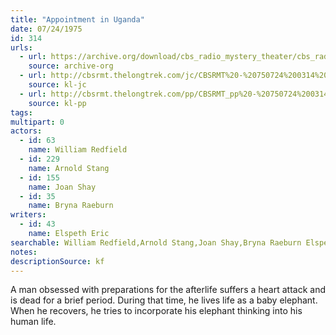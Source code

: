 ```yaml
---
title: "Appointment in Uganda"
date: 07/24/1975
id: 314
urls: 
  - url: https://archive.org/download/cbs_radio_mystery_theater/cbs_radio_mystery_theater-0301-0350.zip/cbs_radio_mystery_theater-0301-0350%2Fcbsrmt_0314_appointment_in_uganda.mp3
    source: archive-org
  - url: http://cbsrmt.thelongtrek.com/jc/CBSRMT%20-%20750724%200314%20Appointment%20In%20Uganda%20oz%20egm%20good%20flip_jc.mp3
    source: kl-jc
  - url: http://cbsrmt.thelongtrek.com/pp/CBSRMT_pp%20-%20750724%200314%20Appointment%20in%20Uganda.mp3
    source: kl-pp
tags: 
multipart: 0
actors:  
  - id: 63
    name: William Redfield  
  - id: 229
    name: Arnold Stang  
  - id: 155
    name: Joan Shay  
  - id: 35
    name: Bryna Raeburn
writers:  
  - id: 43
    name: Elspeth Eric
searchable: William Redfield,Arnold Stang,Joan Shay,Bryna Raeburn Elspeth Eric
notes: 
descriptionSource: kf
---
```

A man obsessed with preparations for the afterlife suffers a heart attack and is dead for a brief period. During that time, he lives life as a baby elephant. When he recovers, he tries to incorporate his elephant thinking into his human life.